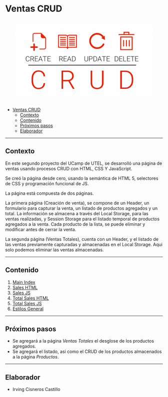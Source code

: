 # Ventas CRUD

<div style="text-align:center; padding: 10px; margin: 20px;"><img src='./img/logo.png'></div>

- [Ventas CRUD](#ventas-crud)
  - [Contexto](#contexto)
  - [Contenido](#contenido)
  - [Próximos pasos](#próximos-pasos)
  - [Elaborador](#elaborador)

***

## Contexto

En este segundo proyecto del UCamp de UTEL, se desarrolló una página de ventas usando procesos CRUD con HTML, CSS Y JavaScript.

Se creó la página desde cero, usando la semántica de HTML 5, selectores de CSS y programación funcional de JS.

La página está compuesta de dos páginas.

La primera página (Creación de venta), se compone de un Header, un formulario para capturar la venta, un listado de productos agregados y un total. La información se almacena a través del Local Storage, para las ventas realizadas, y Session Storage para el listado temporal de productos agregados a la venta. Cada producto de la lista, se puede eliminar y modificar antes de cerrar la venta.

La segunda página (Ventas Totales), cuenta con un Header, y el listado de las ventas previamente capturadas y almacenadas en el Local Storage. Aqui solo podemos eliminar las ventas almacenadas.

***
## Contenido
1. [Main Index](https://github.com/IrvingC48/ventas_crud/blob/main/index.html)
1. [Sales HTML](https://github.com/IrvingC48/ventas_crud/blob/main/sales/ventas.html)
1. [Sales JS](https://github.com/IrvingC48/ventas_crud/blob/main/sales/js/sales.js)
1. [Total Sales HTML](https://github.com/IrvingC48/ventas_crud/blob/main/totalS/totalS.html)
1. [Total Sales JS](https://github.com/IrvingC48/ventas_crud/blob/main/totalS/js/totalS.js)
1. [Estilos General](https://github.com/IrvingC48/ventas_crud/blob/main/css/syles.css)


***

## Próximos pasos

- Se agregará a la página _Ventas Totales_ el desglose de los productos agregados.
- Se agregará el listado, así como el CRUD de los productos almacenados a la página _Productos_.

***

## Elaborador

- Irving Cisneros Castillo
